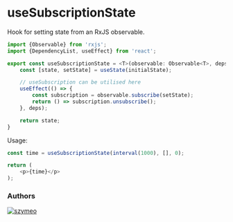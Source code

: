 # useSubscriptionState

Hook for setting state from an RxJS observable.

```typescript
import {Observable} from 'rxjs';
import {DependencyList, useEffect} from 'react';

export const useSubscriptionState = <T>(observable: Observable<T>, deps: DependencyList, initialState = null) => {
    const [state, setState] = useState(initialState);

    // useSubscription can be utilised here
    useEffect(() => {
        const subscription = observable.subscribe(setState);
        return () => subscription.unsubscribe();
    }, deps);

    return state;
}
```

Usage:

```typescript jsx
const time = useSubscriptionState(interval(1000), [], 0);

return (
    <p>{time}</p>
);
```

### Authors

[![szymeo](https://avatars.githubusercontent.com/u/11583029?v=4&s=40)](https://github.com/szymeo)